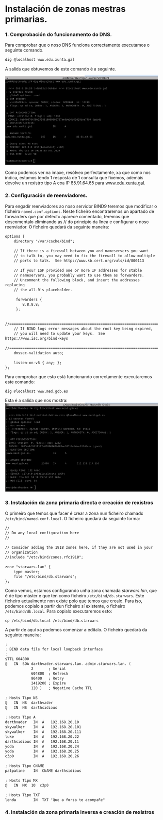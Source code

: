 # Instalación de zonas mestras primarias.

### 1. Comprobación do funcionamento do DNS.
Para comprobar que o noso DNS funciona correctamente executamos o seguinte comando.
```bash
dig @localhost www.edu.xunta.gal
```
A salida que obtuvemos de este comando é a seguinte.

![edu.xunta.gal](./img/captura1.png)

Como podemos ver na imaxe, resólveo perfectamente, xa que como nos indica, estamos tendo 1 resposta de 1 consulta que fixemos, ademáis devolve un rexistro tipo A coa IP 85.91.64.65 para www.edu.xunta.gal.


### 2. Configuración de reenviadores.
Para engadir reenviadores ao noso servidor BIND9 teremos que modificar o ficheiro  `named.conf.options`. Neste ficheiro encontraremos un apartado de forwarders que por defecto aparece comentado, teremos que descomentalo eliminando as // do principio da línea e configurar o noso reenviador. 
O ficheiro quedará da seguinte maneira:
```
options {
	directory "/var/cache/bind";

	// If there is a firewall between you and nameservers you want
	// to talk to, you may need to fix the firewall to allow multiple
	// ports to talk.  See http://www.kb.cert.org/vuls/id/800113

	// If your ISP provided one or more IP addresses for stable 
	// nameservers, you probably want to use them as forwarders.  
	// Uncomment the following block, and insert the addresses replacing 
	// the all-0's placeholder.

	 forwarders {
	 	8.8.8.8;
	 };

	//========================================================================
	// If BIND logs error messages about the root key being expired,
	// you will need to update your keys.  See https://www.isc.org/bind-keys
	//========================================================================
	dnssec-validation auto;

	listen-on-v6 { any; };
};
```
Para comprobar que esto está funcionando correctamente executaremos este comando:
```
dig @localhost www.med.gob.es
```

Esta é a salida que nos mostra:
![med.gob.es](./img/captura2.png)


### 3. Instalación da zona primaria directa e creación de rexistros
O primeiro que temos que facer é crear a zona nun ficheiro chamado `/etc/bind/named.conf.local`. O ficheiro quedará da seguinte forma:
```
//
// Do any local configuration here
//

// Consider adding the 1918 zones here, if they are not used in your
// organization
//include "/etc/bind/zones.rfc1918";

zone "starwars.lan" {
    type master;
    file "/etc/bind/db.starwars";
};
```
Como vemos, estamos configurando unha zona chamada *starwars.lan*, que é de tipo máster e que ten como ficheiro `/etc/bind/db.starwars`. Este ficheiro actualmente non existe polo que temos que crealo.
Para iso, podemos copialo a partir dun ficheiro sí existente, o ficheiro `/etc/bind/db.local`. Para copialo executaremos esto:
```
cp /etc/bind/db.local /etc/bind/db.starwars
```
A partir de aquí xa podemos comenzar a editalo. O ficheiro quedará da seguinte maneira:
```
;
; BIND data file for local loopback interface
;
$TTL 604800
@   IN  SOA darthvader.starwars.lan. admin.starwars.lan. (
            2       ; Serial
            604800  ; Refresh
            86400   ; Retry
            2419200 ; Expire
            120 )   ; Negative Cache TTL

; Hosts Tipo NS
@   IN  NS  darthvader
@   IN  NS  darthsidious

; Hosts Tipo A
darthvader   IN  A   192.168.20.10
skywalker    IN  A   192.168.20.101
skywalker    IN  A   192.168.20.111
luke         IN  A   192.168.20.22
darthsidious IN  A   192.168.20.11
yoda         IN  A   192.168.20.24
yoda         IN  A   192.168.20.25
c3p0         IN  A   192.168.20.26

; Hosts Tipo CNAME
palpatine    IN  CNAME darthsidious

; Hosts Tipo MX
@   IN  MX  10  c3p0

; Hosts Tipo TXT
lenda        IN  TXT "Que a forza te acompañe"
```

### 4. Instalación da zona primaria inversa e creación de rexistros
